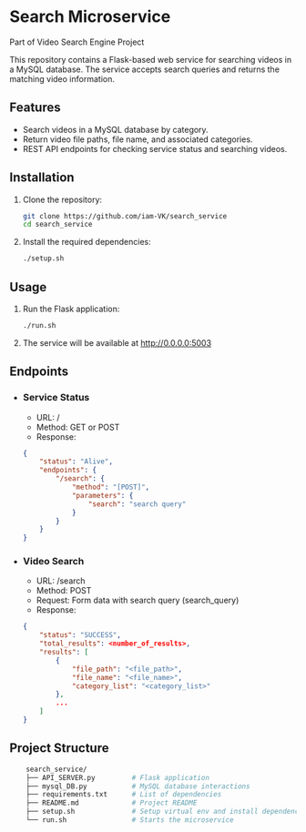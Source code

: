 # Search Microservice
Part of Video Search Engine Project

This repository contains a Flask-based web service for searching videos in a MySQL database. The service accepts search queries and returns the matching video information.

## Features

- Search videos in a MySQL database by category.
- Return video file paths, file name, and associated categories.
- REST API endpoints for checking service status and searching videos.

## Installation

1. Clone the repository:
   ```bash
   git clone https://github.com/iam-VK/search_service
   cd search_service
2. Install the required dependencies:

    ```bash
    ./setup.sh
## Usage
1. Run the Flask application:

    ```bash
    ./run.sh
2. The service will be available at http://0.0.0.0:5003

## Endpoints
- ### Service Status
    - URL: /
    - Method: GET or POST
    - Response:
    ```json
    {
        "status": "Alive",
        "endpoints": {
            "/search": {
                "method": "[POST]",
                "parameters": {
                    "search": "search query"
                }
            }
        }
    }
- ### Video Search

    - URL: /search
    - Method: POST
    - Request: Form data with search query (search_query)
    - Response:
    ```json
    {
        "status": "SUCCESS",
        "total_results": <number_of_results>,
        "results": [
            {
                "file_path": "<file_path>",
                "file_name": "<file_name>",
                "category_list": "<category_list>"
            },
            ...
        ]
    }
## Project Structure
```bash
    search_service/
    ├── API_SERVER.py         # Flask application
    ├── mysql_DB.py           # MySQL database interactions
    ├── requirements.txt      # List of dependencies
    ├── README.md             # Project README
    ├── setup.sh              # Setup virtual env and install dependencies
    └── run.sh                # Starts the microservice  